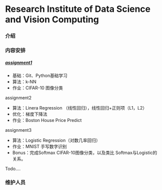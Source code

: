 # Research Institute of Data Science and Vision Computing

### 介绍

### 内容安排

##### [assignment1]()

- 基础：Git、Python基础学习
- 算法：k-NN
- 作业：CIFAR-10 图像分类

assignment2

- 算法：Linera Regression （线性回归），线性回归+正则项（L1，L2）
- 优化：梯度下降法
- 作业：Boston House Price Predict

assignment3

- 算法：Logistic Regression（对数几率回归）
- 作业：MNIST 手写数字识别
- Bonus：完成Softmax CIFAR-10图像分类，以及类比 Softmax与Logistic的关系。

Todo….

### 维护人员